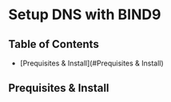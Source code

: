 # Setup DNS with BIND9

## Table of Contents
- [Prequisites & Install](#Prequisites & Install)

## Prequisites & Install


